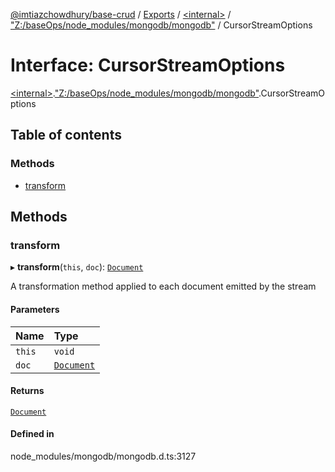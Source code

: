 [@imtiazchowdhury/base-crud](../README.md) / [Exports](../modules.md) / [\<internal\>](../modules/internal_.md) / ["Z:/baseOps/node\_modules/mongodb/mongodb"](../modules/internal_._Z__baseOps_node_modules_mongodb_mongodb_.md) / CursorStreamOptions

# Interface: CursorStreamOptions

[\<internal\>](../modules/internal_.md).["Z:/baseOps/node\_modules/mongodb/mongodb"](../modules/internal_._Z__baseOps_node_modules_mongodb_mongodb_.md).CursorStreamOptions

## Table of contents

### Methods

- [transform](internal_._Z__baseOps_node_modules_mongodb_mongodb_.CursorStreamOptions.md#transform)

## Methods

### transform

▸ **transform**(`this`, `doc`): [`Document`](internal_.Document-1.md)

A transformation method applied to each document emitted by the stream

#### Parameters

| Name | Type |
| :------ | :------ |
| `this` | `void` |
| `doc` | [`Document`](internal_.Document-1.md) |

#### Returns

[`Document`](internal_.Document-1.md)

#### Defined in

node_modules/mongodb/mongodb.d.ts:3127
